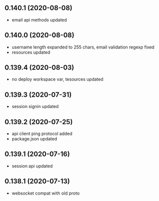 ## 0.140.1 (2020-08-08)

-   email api methods updated

## 0.140.0 (2020-08-08)

-   username length expanded to 255 chars, email validation regexp fixed
-   resources updated

## 0.139.4 (2020-08-03)

-   no deploy workspace var, tesources updated

## 0.139.3 (2020-07-31)

-   session signin updated

## 0.139.2 (2020-07-25)

-   api client ping protocol added
-   package.json updated

## 0.139.1 (2020-07-16)

-   session api updated

## 0.138.1 (2020-07-13)

-   websocket compat with old proto
